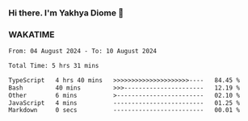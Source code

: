 ### Hi there. I'm Yakhya Diome 👋

### WAKATIME
<!--START_SECTION:waka-->

```txt
From: 04 August 2024 - To: 10 August 2024

Total Time: 5 hrs 31 mins

TypeScript   4 hrs 40 mins   >>>>>>>>>>>>>>>>>>>>>----   84.45 %
Bash         40 mins         >>>----------------------   12.19 %
Other        6 mins          >------------------------   02.10 %
JavaScript   4 mins          -------------------------   01.25 %
Markdown     0 secs          -------------------------   00.01 %
```

<!--END_SECTION:waka-->
